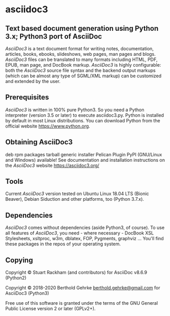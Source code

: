 # asciidoc3
## Text based document generation using Python 3.x; Python3 port of AsciiDoc

*AsciiDoc3* is a text document format for writing notes, documentation, articles, books,
ebooks, slideshows, web pages, man pages and blogs. *AsciiDoc3* files can be translated to many
formats including HTML, PDF, EPUB, man page, and DocBook markup.
*AsciiDoc3* is highly configurable: both the *AsciiDoc3* source file syntax and the backend output markups
(which can be almost any type of SGML/XML markup) can be customized and extended by the user.

## Prerequisites
*AsciiDoc3* is written in 100% pure Python3. So you need a Python interpreter (version 3.5 or later) to execute asciidoc3.py.
Python is installed by default in most Linux distributions. You can download Python from the official website
https://www.python.org.

## Obtaining AsciiDoc3
deb rpm packages tarball generic installer Pelican Plugin PyPI (GNU/Linux and Windows) available! See documentation and installation instructions on the *AsciiDoc3* website https://asciidoc3.org/

## Tools
Current *AsciiDoc3* version tested on Ubuntu Linux 18.04 LTS (Bionic Beaver), Debian Siduction and other platforms, too (Python 3.7.x).

## Dependencies
*AsciiDoc3* comes without dependencies (aside Python3, of course). To use all features of *AsciiDoc3*, you need - where necessary - DocBook XSL Stylesheets, xsltproc, w3m, dblatex, FOP, Pygments, graphviz ... You'll find these packages in the repos of your operating system.

## Copying
Copyright © Stuart Rackham (and contributors) for AsciiDoc v8.6.9 (Python2)

Copyright © 2018-2020 Berthold Gehrke <berthold.gehrke@gmail.com> for AsciiDoc3 (Python3)

Free use of this software is granted under the terms of the GNU General Public License version 2 or later (GPLv2+).
